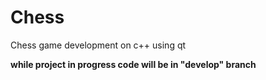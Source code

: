 # Chess
Chess game development on c++ using qt


**while project in progress code will be in "develop" branch**
